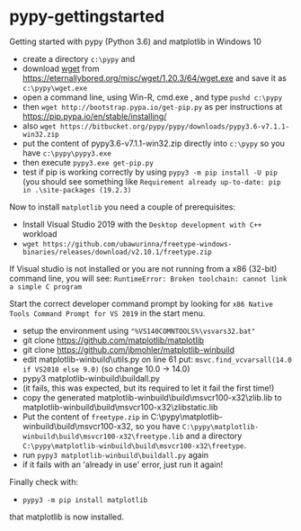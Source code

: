 # pypy-gettingstarted
Getting started with pypy (Python 3.6)  and matplotlib in Windows 10

- create a directory `c:\pypy` and 
- download [wget](https://eternallybored.org/misc/wget/) from https://eternallybored.org/misc/wget/1.20.3/64/wget.exe and save it as `c:\pypy\wget.exe`
- open a command line, using Win-R, cmd.exe <enter>, and type `pushd c:\pypy` <enter>
- then `wget http://bootstrap.pypa.io/get-pip.py` as per instructions at https://pip.pypa.io/en/stable/installing/
- also `wget https://bitbucket.org/pypy/pypy/downloads/pypy3.6-v7.1.1-win32.zip` 
- put the content of pypy3.6-v7.1.1-win32.zip directly into `c:\pypy` so you have `c:\pypy\pypy3.exe`
- then execute `pypy3.exe get-pip.py`
- test if pip is working correctly by using `pypy3 -m pip install -U pip`
  (you should see something like `Requirement already up-to-date: pip in .\site-packages (19.2.3)`
  

Now to install `matplotlib` you need a couple of prerequisites:

- Install Visual Studio 2019 with the `Desktop development with C++` workload
- `wget https://github.com/ubawurinna/freetype-windows-binaries/releases/download/v2.10.1/freetype.zip`

If Visual studio is not installed or you are not running from a x86 (32-bit) command line, you will see:
`RuntimeError: Broken toolchain: cannot link a simple C program`

Start the correct developer command prompt by looking for `x86 Native Tools Command Prompt for VS 2019` in the start menu.

- setup the environment using `"%VS140COMNTOOLS%\vsvars32.bat"`
- git clone https://github.com/matplotlib/matplotlib
- git clone https://github.com/jbmohler/matplotlib-winbuild
- edit matplotlib-winbuild\utils.py on line 61 put: `msvc.find_vcvarsall(14.0 if VS2010 else 9.0)` (so change 10.0 -> 14.0)
- pypy3 matplotlib-winbuild\buildall.py
- (it fails, this was expected, but its required to let it fail the first time!)
- copy the generated matplotlib-winbuild\build\msvcr100-x32\zlib.lib to matplotlib-winbuild\build\msvcr100-x32\zlibstatic.lib
- Put the content of `freetype.zip` in C:\pypy\matplotlib-winbuild\build\msvcr100-x32, so you have `C:\pypy\matplotlib-winbuild\build\msvcr100-x32\freetype.lib` and a directory `C:\pypy\matplotlib-winbuild\build\msvcr100-x32\freetype`.
- run `pypy3 matplotlib-winbuild\buildall.py` again
- if it fails with an 'already in use' error, just run it again!

Finally check with: 

- `pypy3 -m pip install matplotlib`

that matplotlib is now installed. 
